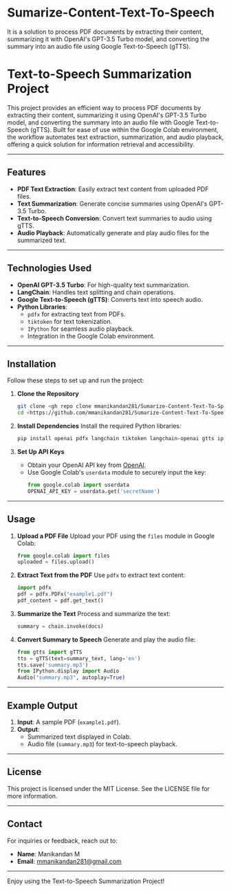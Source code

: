 # Sumarize-Content-Text-To-Speech
It is a solution to process PDF documents by extracting their content, summarizing it with OpenAI's GPT-3.5 Turbo model, and converting the summary into an audio file using Google Text-to-Speech (gTTS).

# Text-to-Speech Summarization Project

This project provides an efficient way to process PDF documents by extracting their content, summarizing it using OpenAI's GPT-3.5 Turbo model, and converting the summary into an audio file with Google Text-to-Speech (gTTS). Built for ease of use within the Google Colab environment, the workflow automates text extraction, summarization, and audio playback, offering a quick solution for information retrieval and accessibility.

---

## Features

- **PDF Text Extraction**: Easily extract text content from uploaded PDF files.
- **Text Summarization**: Generate concise summaries using OpenAI's GPT-3.5 Turbo.
- **Text-to-Speech Conversion**: Convert text summaries to audio using gTTS.
- **Audio Playback**: Automatically generate and play audio files for the summarized text.

---

## Technologies Used

- **OpenAI GPT-3.5 Turbo**: For high-quality text summarization.
- **LangChain**: Handles text splitting and chain operations.
- **Google Text-to-Speech (gTTS)**: Converts text into speech audio.
- **Python Libraries**: 
  - `pdfx` for extracting text from PDFs.
  - `tiktoken` for text tokenization.
  - `IPython` for seamless audio playback.
  - Integration in the Google Colab environment.

---

## Installation

Follow these steps to set up and run the project:

1. **Clone the Repository**
   ```bash
   git clone <gh repo clone mmanikandan281/Sumarize-Content-Text-To-Speech>
   cd <https://github.com/mmanikandan281/Sumarize-Content-Text-To-Speech>
   ```

2. **Install Dependencies**
   Install the required Python libraries:
   ```bash
   pip install openai pdfx langchain tiktoken langchain-openai gtts ipython
   ```

3. **Set Up API Keys**
   - Obtain your OpenAI API key from [OpenAI](https://platform.openai.com/).
   - Use Google Colab's `userdata` module to securely input the key:
     ```python
     from google.colab import userdata
     OPENAI_API_KEY = userdata.get('secretName')
     ```

---

## Usage

1. **Upload a PDF File**
   Upload your PDF using the `files` module in Google Colab:
   ```python
   from google.colab import files
   uploaded = files.upload()
   ```

2. **Extract Text from the PDF**
   Use `pdfx` to extract text content:
   ```python
   import pdfx
   pdf = pdfx.PDFx("example1.pdf")
   pdf_content = pdf.get_text()
   ```

3. **Summarize the Text**
   Process and summarize the text:
   ```python
   summary = chain.invoke(docs)
   ```

4. **Convert Summary to Speech**
   Generate and play the audio file:
   ```python
   from gtts import gTTS
   tts = gTTS(text=summary_text, lang='en')
   tts.save('summary.mp3')
   from IPython.display import Audio
   Audio("summary.mp3", autoplay=True)
   ```

---

## Example Output

1. **Input**: A sample PDF (`example1.pdf`).
2. **Output**:
   - Summarized text displayed in Colab.
   - Audio file (`summary.mp3`) for text-to-speech playback.

---

## License

This project is licensed under the MIT License. See the LICENSE file for more information.

---

## Contact

For inquiries or feedback, reach out to:

- **Name**: Manikandan M
- **Email**: mmanikandan281@gmail.com

---

Enjoy using the Text-to-Speech Summarization Project!
